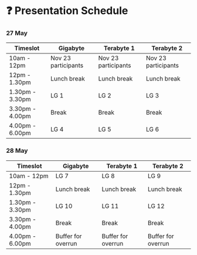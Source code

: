 # ❓ Presentation Schedule

### 27 May <a href="#id-27-may" id="id-27-may"></a>

| Timeslot        | Gigabyte            | Terabyte 1          | Terabyte 2          |
| --------------- | ------------------- | ------------------- | ------------------- |
| 10am - 12pm     | Nov 23 participants | Nov 23 participants | Nov 23 participants |
| 12pm - 1.30pm   | Lunch break         | Lunch break         | Lunch break         |
| 1.30pm - 3.30pm | LG 1                | LG 2                | LG 3                |
| 3.30pm - 4.00pm | Break               | Break               | Break               |
| 4.00pm - 6.00pm | LG 4                | LG 5                | LG 6                |



### 28 May <a href="#id-28-may" id="id-28-may"></a>

| Timeslot        | Gigabyte           | Terabyte 1         | Terabyte 2         |
| --------------- | ------------------ | ------------------ | ------------------ |
| 10am - 12pm     | LG 7               | LG 8               | LG 9               |
| 12pm - 1.30pm   | Lunch break        | Lunch break        | Lunch break        |
| 1.30pm - 3.30pm | LG 10              | LG 11              | LG 12              |
| 3.30pm - 4.00pm | Break              | Break              | Break              |
| 4.00pm - 6.00pm | Buffer for overrun | Buffer for overrun | Buffer for overrun |
